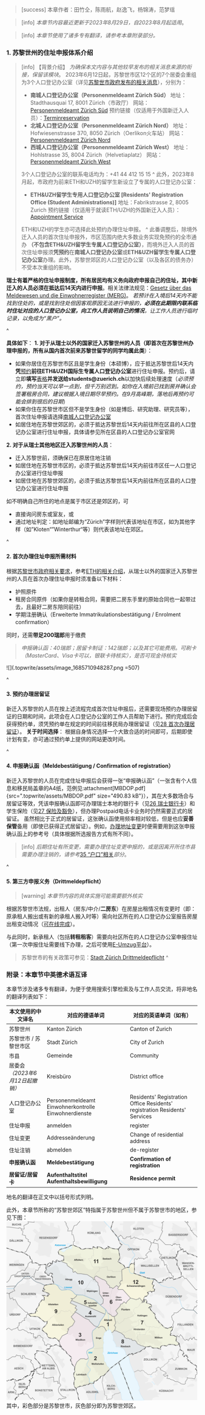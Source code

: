 > [success] 本章作者：田竹仝，陈雨航，赵逸飞，杨锦涛，范梦瑶

> [info] *本章节内容最近更新于2023年8月29日，自2023年8月起适用*。

> [info] *本章节使用了诸多专有翻译，请参考本章附录部分。*

### **1. 苏黎世州的住址申报体系介绍**
> [info] 【背景介绍】
> *为确保本文内容与其他较早发布的相关消息来源的衔接，保留该模块*。
> 2023年6月12日起，苏黎世市区12个区的7个居委会重组为3个人口登记办公室（详见[苏黎世市政府发布的相关消息](https://www.stadt-zuerich.ch/prd/de/index/ueber_das_departement/medien/medienmitteilungen/2023/maerz/230314a.html)），分别为：
> - **南城人口登记办公室（Personenmeldeamt Zürich Süd）**
>   地址：Stadthausquai 17, 8001 Zürich（市政厅）
>   网站：[Personenmeldeamt Zürich Süd](<https://www.stadt-zuerich.ch/prd/de/index/bevoelkerungsamt/kontakt-oeffnungszeiten/kontakte-und-oeffnungszeiten-pma/kb01.html>)
>   预约链接（仅适用于外国新迁入人员）：[Terminreservation](https://www.etermin.net/personenmeldeamtsued)
> - **北城人口登记办公室（Personenmeldeamt Zürich Nord）**
>   地址：Hofwiesenstrasse 370, 8050 Zürich（Oerlikon火车站）
>   网站：[Personenmeldeamt Zürich Nord](https://www.stadt-zuerich.ch/prd/de/index/bevoelkerungsamt/kontakt-oeffnungszeiten/kontakte-und-oeffnungszeiten-pma/kb11.html)
> - **西城人口登记办公室（Personenmeldeamt Zürich West）**
>   地址：Hohlstrasse 35, 8004 Zürich（Helvetiaplatz）
>   网站：[Personenmeldeamt Zürich West](https://www.stadt-zuerich.ch/prd/de/index/bevoelkerungsamt/kontakt-oeffnungszeiten/kontakte-und-oeffnungszeiten-pma/kb04.html)
>
> 3个人口登记办公室的联系电话均为：+41 44 412 15 15
> ^
> 此外，2023年8月起，市政府为前来ETH和UZH的留学生新设立了专属的人口登记办公室：
> - **ETH&UZH留学生专用人口登记办公室 [Residents' Registration Office (Student Administrations)]**
>   地址：Fabrikstrasse 2, 8005 Zurich
>   预约链接（仅适用于就读ETH/UZH的外国新迁入人员）：[Appointment Service](https://www.etermin.net/unieth)
> 
> ETH和UZH的学生亦可选择此处预约办理住址申报。
> ^
> 此番调整后，除境外迁入人员的首次住址申报外，市区范围内绝大多数业务实现免预约的全市通办 **（不包含ETH&UZH留学生专属人口登记办公室）**，而境外迁入人员的首次住址申报须**凭预约**在**南城人口登记办公室**或**ETH&UZH留学生专属人口登记办公室**办理。此外，苏黎世郊区的人口登记办公室（以及各区的债务办）不受本次重组的影响。


**瑞士有着严格的住址申报制度，所有居民均有义务向政府申报自己的住址，其中新迁入的人员必须在抵达后14天内进行申报**。相关法律法规见：[Gesetz über das Meldewesen und die Einwohnerregister (MERG)](http://www2.zhlex.zh.ch/appl/zhlex_r.nsf/0/37FA9D3FAA0D5447C1257F1D004A8834/$file/142.1_11.5.15_91.pdf)。
*若预计在入境后14天内不能找到住处的，或是找到住处但因客观原因无法进行申报的，**必须在此期限内联系临时住址对应的人口登记办公室，向工作人员说明自己的情况**，让工作人员进行临时记录，以免成为“黑户”。*

^

**具体如下**：
**1. 对于从瑞士以外的国家迁入苏黎世州的人员（即首次在苏黎世州办理申报的，所有从国内首次前来苏黎世留学的同学均属此类**）：

* 如果你居住在苏黎世市区且是学生身份（本硕博），应于抵达苏黎世后14天内**凭**[预约](https://www.etermin.net/unieth)**前往ETH\&UZH国际生专属人口登记办公室**进行住址申报。预约后，请立即**填写**[表格](https://www.etermin.net/r/7105/RegistrationForm.pdf)**并发送给students\@zuerich.ch**以加快后续处理速度（*必须预约，预约当天可以早一点到，但千万别迟到。如你在入境前已找到房并确认会签署租房合同，建议根据入境日期尽早预约。在9月高峰期，落地后再预约可能会排到很后的日期*）
* 如果你住在苏黎世市区但不是学生身份（如是博后、研究助理、研究员等），首次住址申报请选择[南城人口登记办公室](https://www.etermin.net/personenmeldeamtsued)
* 如居住地在苏黎世郊区的，必须于抵达苏黎世后14天内前往所在区县的人口登记办公室进行住址申报，具体请参见所在区县的人口登记办公室官网

**2. 对于从瑞士其他地区迁入苏黎世州的人员**：

* 迁入苏黎世前，须确保已在原居住地注销
* 如居住地在苏黎世市区的，必须于抵达苏黎世后14天内前往市区任一人口登记办公室进行住址申报
* 如居住地在苏黎世郊区的，必须于抵达苏黎世后14天内前往所在区县的人口登记办公室进行住址申报

如不明确自己所住的地点是属于市区还是郊区的，可

* 直接询问房东或室友，或
* 通过地址判定：如地址邮编为“Zürich”字样则代表该地址在市区，如为其他字样（如”Kloten“”Winterthur“等）则代表该地址在郊区。

^

#### **2. 首次办理住址申报所需材料**

根据[苏黎世市政府相关要求](https://www.stadt-zuerich.ch/prd/de/index/bevoelkerungsamt/umziehenmelden/zuzug.html)，参考[ETH的相关介绍](https://ethz.ch/de/studium/international/nach-ankunft/aufenthaltsbewilligung.html)，从瑞士以外的国家迁入苏黎世州的人员在首次办理住址申报时须准备以下材料：

* 护照原件
* 租房合同原件（如果你是转租合同，需要把二房东手里的原始合同也一起带过去，且最好二房东陪同前往）
* 学期注册确认（Erweiterte Immatrikulationsbestätigung / Enrolment confirmation）

同时，还需**带足200瑞郎**用于缴费

> *申报确认函：40瑞郎；居留卡制证：142瑞郎；以及其它可能费用。可刷卡（MasterCard、Visa卡可以，银联卡待核实），是否可现金待核实*

![](.topwrite/assets/image_1685710948287.png =507)

^

#### **3**. **预约办理居留证**

新迁入苏黎世的人员在按上述流程完成首次住址申报后，还需要现场预约办理居留证的日期和时间，此项会在人口登记办公室的工作人员帮助下进行。预约完成后会获得预约单，须凭预约单在规定的时间前往移民局办理居留证（见[28 首次办理居留证](28居留证的办理.md)）。
**关于时间选择**： 根据自身情况选择一个大致合适的时间即可，后期即使计划有变，亦可通过预约单上提供的网站更改时间。

^

#### **4. 申报确认函（Meldebestätigung / Confirmation of registration**）

新迁入苏黎世的人员在完成住址申报后会获得一张“申报确认函”（一张含有个人信息和移民局盖章的A4纸，范例见:attachment[MBDOP.pdf]{src=".topwrite/assets/MBDOP.pdf" size="490.83 kB"}），其在大多数场合与居留证等效，凭该申报确认函即可办理瑞士本地的银行卡（见[26 瑞士银行卡](26瑞士银行卡.md)）和学生保险（见[27 保险及豁免](27保险及豁免.md)），但办理Postpaid电话卡业务时仍然需要正式的居留证。
虽然相比于正式的居留证，这张确认函使用频率相对较低，但是也应**妥善保管**备用（即使已获得正式居留证）。例如，[办理地址变更](https://www.stadt-zuerich.ch/prd/de/index/bevoelkerungsamt/umziehenmelden/umzug.html)时便需要用到这张申报确认函上的参考号（具体根据所选报告方式有所不同）。

> [info] *后期住址有所变更，需要办理住址变更申报的，或是因离开所住市县需要办理注销的，请参考*[35 “户口”相关](35“户口”相关.md)*部分*。

^

#### **5. 第三方申报义务（Drittmeldepflicht**）

> [warning] *本章节内容的具体实施可能需要额外核实*

根据苏黎世市法规，出租人（房东/中介/**二房东**）在房屋出租情况有变更时（即：原承租人搬出或有新的承租人搬入时等）需向社区所在的人口登记办公室报告房屋出租变动情况（[可在线完成](https://www.drittmeldung.ch/ui/#/home)）。

与此同时，新承租人（包括**转租租客**）需要向社区所在的人口登记办公室申报住址（第一次申报住址需要线下办理，之后可使用[E-Umzug平台](https://www.stadt-zuerich.ch/prd/de/index/bevoelkerungsamt/onlineschalter/eumzug.html)）。

> 苏黎世市的有关政策可参见：[Stadt Zürich Drittmeldepflicht](https://www.stadt-zuerich.ch/prd/de/index/bevoelkerungsamt/umziehenmelden/drittmeldepflicht.html)
^
### **附录：本章节中英德术语互译**
本章节涉及诸多专有翻译，为便于使用搜索引擎检索及与工作人员交流，将非地名的翻译列表如下：

| 本文使用的中文译名             | 对应的德语单词                                                      | 对应的英语单词（如有）                                                                        |
| --------------------- | ------------------------------------------------------------ | ---------------------------------------------------------------------------------- |
| 苏黎世州                  | Kanton Zürich                                                | Canton of Zurich                                                                   |
| 苏黎世市 / 苏黎世市区          | Stadt Zürich                                                 | City of Zurich                                                                     |
| 市县                    | Gemeinde                                                     | Community                                                                          |
| 居委会 *（2023年6月12日起撤销）* | Kreisbüro                                                    | District office                                                                    |
| 人口登记办公室               | Personenmeldeamt&#xA;Einwohnerkontrolle&#xA;Einwohnerdienste | Residents' Registration Office&#xA;Residents' registration&#xA;Residents' Services |
| 住址申报                  | anmelden                                                     | register                                                                           |
| 住址变更                  | Addresseänderung                                             | Change of residential address                                                      |
| 住址注销                  | abmelden                                                     | de-register                                                                        |
| **申报确认函**             | **Meldebestätigung**                                         | **Confirmation of registration**                                                   |
| **居留证/居留卡**           | **Aufenthaltstitel**&#xA;**Aufenthaltsbewilligung**          | **Residence permit**                                                               |

地名的翻译在正文中以括号形式列明。

此外，本章节所称的“苏黎世郊区”特指属于苏黎世州但不属于苏黎世市的地区，参见下图：
![](.topwrite/assets/image_1685999282078.png)
其中，彩色部分是苏黎世市，灰色部分即为苏黎世郊区。